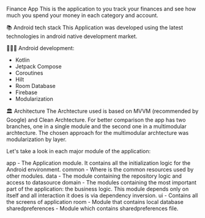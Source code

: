 Finance App
This is the application to you track your finances and see how much you spend your money in each category and account.

📚 Android tech stack
This Application was developed using the latest technologies in android native development market.

🧑🏻‍💻 Android development: 
- Kotlin
- Jetpack Compose
- Coroutines
- Hilt
- Room Database
- Firebase
- Modularization

🏛 Architecture
The Archtecture used is based on MVVM (recommended by Google) and Clean Archtecture. For better comparison the app has two branches, one in a single module and the second one in a multimodular archtecture. 
The chosen approach for the multimodular archtecture was modularization by layer.

Let's take a look in each major module of the application:

app - The Application module. It contains all the initialization logic for the Android environment.
common - Where is the common resources used by other modules.
data - The module containing the repository logic and access to datasource
domain - The modules containing the most important part of the application: the business logic. This module depends only on itself and all interaction it does is via dependency inversion.
ui - Contains all the screens of application
room - Module that contains local database
sharedpreferences - Module which contains sharedpreferences file.

